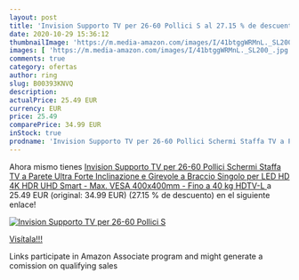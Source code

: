 ```yaml
---
layout: post
title: 'Invision Supporto TV per 26-60 Pollici S al 27.15 % de descuento'
date: 2020-10-29 15:36:12
thumbnailImage: 'https://m.media-amazon.com/images/I/41btggWRMnL._SL200_.jpg'
images: [ 'https://m.media-amazon.com/images/I/41btggWRMnL._SL200_.jpg' ]
comments: true
category: ofertas
author: ring
slug: B00393KNVQ
description:
actualPrice: 25.49 EUR
currency: EUR
price: 25.49
comparePrice: 34.99 EUR
inStock: true
prodname: 'Invision Supporto TV per 26-60 Pollici Schermi Staffa TV a Parete Ultra Forte Inclinazione e Girevole a Braccio Singolo per LED HD 4K HDR UHD Smart - Max. VESA 400x400mm - Fino a 40 kg  HDTV-L '
---
```


Ahora mismo tienes [Invision Supporto TV per 26-60 Pollici Schermi Staffa TV a Parete Ultra Forte Inclinazione e Girevole a Braccio Singolo per LED HD 4K HDR UHD Smart - Max. VESA 400x400mm - Fino a 40 kg  HDTV-L ](https://www.amazon.it/dp/B00393KNVQ/?tag=tolees00-21) a 25.49 EUR (original: 34.99 EUR) (27.15 %  de descuento) en el siguiente enlace!

[![Invision Supporto TV per 26-60 Pollici S](https://m.media-amazon.com/images/I/41btggWRMnL._SL200_.jpg)](https://www.amazon.it/dp/B00393KNVQ/?tag=tolees00-21)

[Visítala!!!](https://www.amazon.it/dp/B00393KNVQ/?tag=tolees00-21)

Links participate in Amazon Associate program and might generate a comission on qualifying sales
